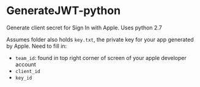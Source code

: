 # GenerateJWT-python
Generate client secret for Sign In with Apple. Uses python 2.7

Assumes folder also holds `key.txt`, the private key for your app generated by Apple.
Need to fill in: 
- `team_id`: found in top right corner of screen of your apple developer account
- `client_id`
- `key_id`
